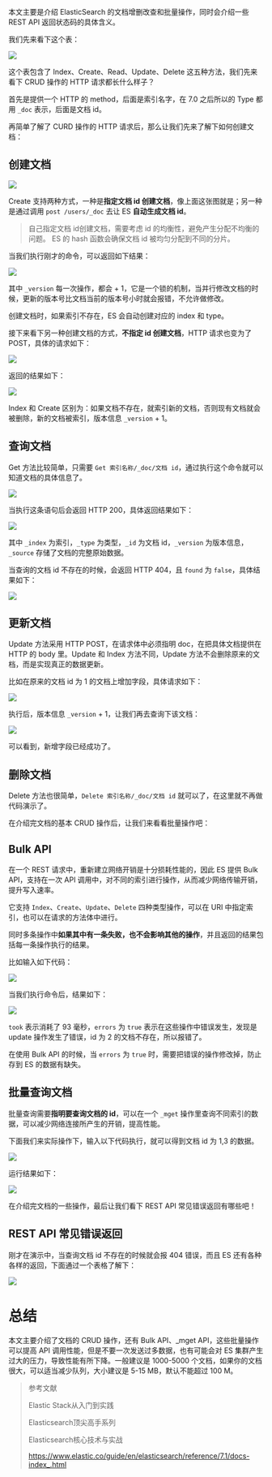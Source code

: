 本文主要是介绍 ElasticSearch 的文档增删改查和批量操作，同时会介绍一些 REST API 返回状态码的具体含义。

我们先来看下这个表：

![](https://img-blog.csdnimg.cn/20200229213728168.png)

这个表包含了 Index、Create、Read、Update、Delete 这五种方法，我们先来看下 CRUD 操作的 HTTP 请求都长什么样子？

首先是提供一个 HTTP 的 method，后面是索引名字，在 7.0 之后所以的 Type 都用 `_doc` 表示，后面是文档 id。

再简单了解了 CURD 操作的 HTTP 请求后，那么让我们先来了解下如何创建文档：

## 创建文档

![](https://img-blog.csdnimg.cn/20200310221134965.png)

Create 支持两种方式，一种是**指定文档 id 创建文档**，像上面这张图就是；另一种是通过调用 `post /users/_doc` 去让 ES **自动生成文档 id**。

> 自己指定文档 id创建文档，需要考虑 id 的均衡性，避免产生分配不均衡的问题。
> ES 的 hash 函数会确保文档 id 被均匀分配到不同的分片。

当我们执行刚才的命令，可以返回如下结果：

![](https://img-blog.csdnimg.cn/20200310221708567.png)

其中 `_version` 每一次操作，都会 + 1，它是一个锁的机制，当并行修改文档的时候，更新的版本号比文档当前的版本号小时就会报错，不允许做修改。

创建文档时，如果索引不存在，ES 会自动创建对应的 index 和 type。

接下来看下另一种创建文档的方式，**不指定 id 创建文档**，HTTP 请求也变为了 POST，具体的请求如下：

![](https://img-blog.csdnimg.cn/20200310224022126.png)

返回的结果如下：

![](https://img-blog.csdnimg.cn/20200310224146391.png)

Index 和 Create 区别为：如果文档不存在，就索引新的文档，否则现有文档就会被删除，新的文档被索引，版本信息 `_version` + 1。

## 查询文档

Get 方法比较简单，只需要 `Get 索引名称/_doc/文档 id`，通过执行这个命令就可以知道文档的具体信息了。

![](https://img-blog.csdnimg.cn/20200310225049342.png)

当执行这条语句后会返回 HTTP 200，具体返回结果如下：

![](https://img-blog.csdnimg.cn/20200310230048968.png)

其中 `_index` 为索引，`_type` 为类型，`_id` 为文档 id，`_version` 为版本信息，`_source` 存储了文档的完整原始数据。

当查询的文档 id 不存在的时候，会返回 HTTP 404，且 `found` 为 `false`，具体结果如下：

![](https://img-blog.csdnimg.cn/20200310230319824.png)

## 更新文档

Update 方法采用 HTTP POST，在请求体中必须指明 doc，在把具体文档提供在 HTTP 的 body 里。Update 和 Index 方法不同，Update 方法不会删除原来的文档，而是实现真正的数据更新。

比如在原来的文档 id 为 1 的文档上增加字段，具体请求如下：

![](https://img-blog.csdnimg.cn/20200311004746571.png)

执行后，版本信息 `_version` + 1，让我们再去查询下该文档：

![](https://img-blog.csdnimg.cn/2020031100483726.png)

可以看到，新增字段已经成功了。

## 删除文档

Delete 方法也很简单，`Delete 索引名称/_doc/文档 id` 就可以了，在这里就不再做代码演示了。

在介绍完文档的基本 CRUD 操作后，让我们来看看批量操作吧：

## Bulk API

在一个 REST 请求中，重新建立网络开销是十分损耗性能的，因此 ES 提供 Bulk API，支持在一次 API 调用中，对不同的索引进行操作，从而减少网络传输开销，提升写入速率。

它支持 `Index`、`Create`、`Update`、`Delete` 四种类型操作，可以在 URI 中指定索引，也可以在请求的方法体中进行。

同时多条操作中**如果其中有一条失败，也不会影响其他的操作**，并且返回的结果包括每一条操作执行的结果。

比如输入如下代码：

![](https://img-blog.csdnimg.cn/20200311010818998.png)

当我们执行命令后，结果如下：

![](https://img-blog.csdnimg.cn/20200311011102990.png)

`took` 表示消耗了 93 毫秒，`errors` 为 `true` 表示在这些操作中错误发生，发现是 update 操作发生了错误，id 为 2 的文档不存在，所以报错了。

在使用 Bulk API 的时候，当 `errors` 为 `true` 时，需要把错误的操作修改掉，防止存到 ES 的数据有缺失。

## 批量查询文档

批量查询需要**指明要查询文档的 id**，可以在一个 `_mget` 操作里查询不同索引的数据，可以减少网络连接所产生的开销，提高性能。

下面我们来实际操作下，输入以下代码执行，就可以得到文档 id 为 1,3 的数据。

![](https://img-blog.csdnimg.cn/20200311004939297.png)

运行结果如下：

![](https://img-blog.csdnimg.cn/20200311005021507.png)

在介绍完文档的一些操作，最后让我们看下 REST API 常见错误返回有哪些吧！

## REST API 常见错误返回

刚才在演示中，当查询文档 id 不存在的时候就会报 404 错误，而且 ES 还有各种各样的返回，下面通过一个表格了解下：

![](https://img-blog.csdnimg.cn/2020022921484959.png)

# 总结

本文主要介绍了文档的 CRUD 操作，还有 Bulk API、_mget API，这些批量操作可以提高 API 调用性能，但是不要一次发送过多数据，也有可能会对 ES 集群产生过大的压力，导致性能有所下降。一般建议是 1000-5000 个文档，如果你的文档很大，可以适当减少队列，大小建议是 5-15 MB，默认不能超过 100 M。

> 参考文献
> 
> Elastic Stack从入门到实践
> 
> Elasticsearch顶尖高手系列
> 
> Elasticsearch核心技术与实战
> 
> https://www.elastic.co/guide/en/elasticsearch/reference/7.1/docs-index_.html